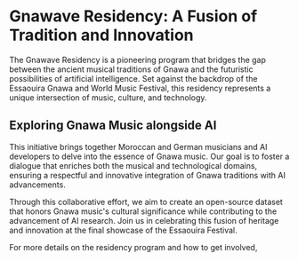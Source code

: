 # Gnawave Residency: A Fusion of Tradition and Innovation

The Gnawave Residency is a pioneering program that bridges the gap between the ancient musical traditions of Gnawa and the futuristic possibilities of artificial intelligence. Set against the backdrop of the Essaouira Gnawa and World Music Festival, this residency represents a unique intersection of music, culture, and technology.

## Exploring Gnawa Music alongside AI

This initiative brings together Moroccan and German musicians and AI developers to delve into the essence of Gnawa music. Our goal is to foster a dialogue that enriches both the musical and technological domains, ensuring a respectful and innovative integration of Gnawa traditions with AI advancements.

Through this collaborative effort, we aim to create an open-source dataset that honors Gnawa music's cultural significance while contributing to the advancement of AI research. Join us in celebrating this fusion of heritage and innovation at the final showcase of the Essaouira Festival.

For more details on the residency program and how to get involved,

